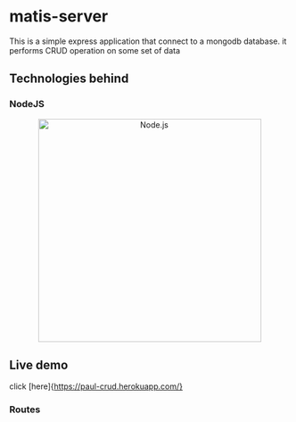 # matis-server

This is a simple express application that connect to a mongodb database. it performs CRUD operation on some set of data

## Technologies behind

### NodeJS

<p align="center">
  <a href="https://nodejs.org/">
    <img
      alt="Node.js"
      src="https://nodejs.org/static/images/logo-light.svg"
      width="400"
    />
  </a>
</p>

## Live demo

click [here]{https://paul-crud.herokuapp.com/}

### Routes
